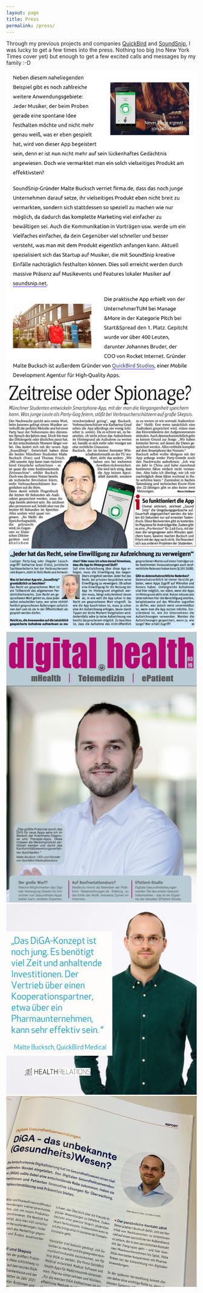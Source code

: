 ```yaml
---
layout: page
title: Press
permalink: /press/
---
```


Through my previous projects and companies [QuickBird](/QuickBird) and [SoundSnip](/project/app-00-soundsnip), I was lucky to get a few times into the press. Nothing too big (no New York Times cover yet) but enough to get a few excited calls and messages by my family :-D 


<div class="gallery-box">
  <div class="gallery">
    <img src="/images/press/firma.png" loading="lazy" alt="Malte Bucksch in Interview with Firma.de">
    <img src="/images/press/soundsnipnews.jpeg" loading="lazy" alt="Malte Bucksch in Newspaper regarding SoundSnip">
    <img src="/images/press/digitalhealth.jpeg" loading="lazy" alt="Malte Bucksch on cover of Digital Health Magazine">
    <img src="/images/press/healthrelations.jpeg" loading="lazy" alt="Malte Bucksch in Interview with Health Relations">
    <img src="/images/press/pharmarelations.jpeg" loading="lazy" alt="Malte Bucksch in Interview with Pharma Relations">
  </div>
</div>


